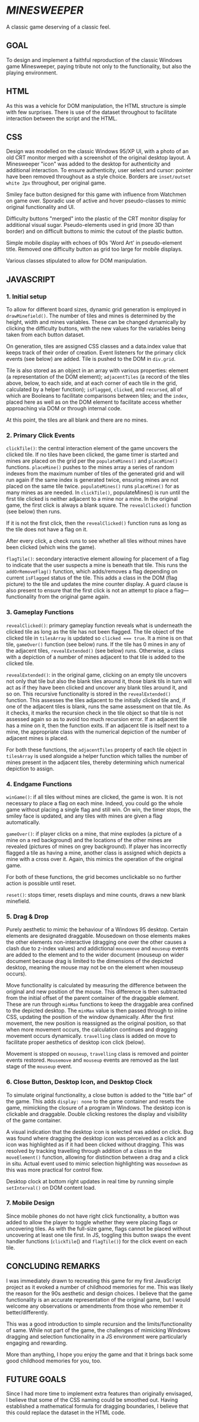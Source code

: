 # **_MINESWEEPER_**

A classic game deserving of a classic feel.

## GOAL

To design and implement a faithful reproduction of the classic Windows game Minesweeper, paying tribute not only to the functionality, but also the playing environment.

## HTML

As this was a vehicle for DOM manipulation, the HTML structure is simple with few surprises. There is use of the dataset throughout to facilitate interaction between the script and the HTML.

## CSS

Design was modelled on the classic Windows 95/XP UI, with a photo of an old CRT monitor merged with a screenshot of the original desktop layout. A Minesweeper "icon" was added to the desktop for authenticity and additional interaction. To ensure authenticity, user select and cursor: pointer have been removed throughout as a style choice. Borders are `inset/outset white 2px` throughout, per original game.

Smiley face button designed for this game with influence from Watchmen on game over. Sporadic use of active and hover pseudo-classes to mimic original functionality and UI.

Difficulty buttons "merged" into the plastic of the CRT monitor display for additional visual sugar. Pseudo-elements used in grid (more 3D than border) and on difficult buttons to mimic the cutout of the plastic button.

Simple mobile display with echoes of 90s 'Word Art' in pseudo-element title. Removed one difficulty button as grid too large for mobile displays.

Various classes stipulated to allow for DOM manipulation.

## JAVASCRIPT

### 1. Initial setup

To allow for different board sizes, dynamic grid generation is employed in `drawMinefield()`. The number of tiles and mines is determined by the height, width and mines variables. These can be changed dynamically by clicking the difficulty buttons, with the new values for the variables being taken from each button dataset.

On generation, tiles are assigned CSS classes and a data.index value that keeps track of their order of creation. Event listeners for the primary click events (see below) are added. Tile is pushed to the DOM in `div.grid`.

Tile is also stored as an object in an array with various properties: element (a representation of the DOM element); `adjacentTiles` (a record of the tiles above, below, to each side, and at each corner of each tile in the grid, calculated by a helper function); `isFlagged`, `clicked`, and `recursed`, all of which are Booleans to facilitate comparisons between tiles; and the `index`, placed here as well as on the DOM element to facilitate access whether approaching via DOM or through internal code.

At this point, the tiles are all blank and there are no mines.

### 2. Primary Click Events

`clickTile()`: the central interaction element of the game uncovers the clicked tile. If no tiles have been clicked, the game timer is started and mines are placed on the grid per the `populateMines()` and `placeMine()` functions. `placeMine()` pushes to the mines array a series of random indexes from the maximum number of tiles of the generated grid and will run again if the same index is generated twice, ensuring mines are not placed on the same tile twice. `populateMines()` runs `placeMine()` for as many mines as are needed. In `clickTile()`, populateMines() is run until the first tile clicked is neither adjacent to a mine nor a mine. In the original game, the first click is always a blank square. The `revealClicked()` function (see below) then runs.

If it is not the first click, then the `revealClicked()` function runs as long as the tile does not have a flag on it.

After every click, a check runs to see whether all tiles without mines have been clicked (which wins the game).

`flagTile()`: secondary interactive element allowing for placement of a flag to indicate that the user suspects a mine is beneath that tile. This runs the `addOrRemoveFlag()` function, which adds/removes a flag depending on current `isFlagged` status of the tile. This adds a class in the DOM (flag picture) to the tile and updates the mine counter display. A guard clause is also present to ensure that the first click is not an attempt to place a flag—functionality from the original game again.

### 3. Gameplay Functions

`revealClicked()`: primary gameplay function reveals what is underneath the clicked tile as long as the tile has not been flagged. The tile object of the clicked tile in `tilesArray` is updated so `clicked === true`. It a mine is on that tile, `gameOver()` function (see below) runs. If the tile has 0 mines in any of the adjacent tiles, `revealExtended()` (see below) runs. Otherwise, a class with a depiction of a number of mines adjacent to that tile is added to the clicked tile.

`revealExtended()`: in the original game, clicking on an empty tile uncovers not only that tile but also the blank tiles around it, those blank tils in turn will act as if they have been clicked and uncover any blank tiles around it, and so on. This recursive functionality is stored in the `revealExtended()` function. This assesses the tiles adjacent to the initially clicked tile and, if one of the adjacent tiles is blank, runs the same assessment on that tile. As it checks, it marks the recursion check in the tile object so that tile is not assessed again so as to avoid too much recursion error. If an adjacent tile has a mine on it, then the function exits. If an adjacent tile is itself next to a mine, the appropriate class with the numerical depiction of the number of adjacent mines is placed.

For both these functions, the `adjacentTiles` property of each tile object in `tilesArray` is used alongside a helper function which tallies the number of mines present in the adjacent tiles, thereby determining which numerical depiction to assign.

### 4. Endgame Functions

`winGame()`: if all tiles without mines are clicked, the game is won. It is not necessary to place a flag on each mine. Indeed, you could go the whole game without placing a single flag and still win. On win, the timer stops, the smiley face is updated, and any tiles with mines are given a flag automatically.

`gameOver()`: if player clicks on a mine, that mine explodes (a picture of a mine on a red background) and the locations of the other mines are revealed (pictures of mines on grey background). If player has incorrectly flagged a tile as having a mine, another class is assigned which depicts a mine with a cross over it. Again, this mimics the operation of the original game.

For both of these functions, the grid becomes unclickable so no further action is possible until reset.

`reset()`: stops timer, resets displays and mine counts, draws a new blank minefield.

### 5. Drag & Drop

Purely aesthetic to mimic the behaviour of a Windows 95 desktop. Certain elements are designated draggable. Mousedown on those elements makes the other elements non-interactive (dragging one over the other causes a clash due to z-index values) and addictional `mousemove` and `mouseup` events are added to the element and to the wider document (mouseup on wider document because drag is limited to the dimensions of the depicted desktop, meaning the mouse may not be on the element when mouseup occurs).

Move functionality is calculated by measuring the difference between the original and new position of the mouse. This difference is then subtracted from the initial offset of the parent container of the draggable element. These are run through `minMax` functions to keep the draggable area confined to the depicted desktop. The `minMax` value is then passed through to inline CSS, updating the position of the window dynamically. After the first movement, the new position is reassigned as the original position, so that when more movement occurs, the calculation continues and dragging movement occurs dynamically. `travelling` class is added on move to facilitate proper aesthetics of desktop icon click (below).

Movement is stopped on `mouseup`, `travelling` class is removed and pointer events restored. `Mousemove` and `mouseup` events are removed as the last stage of the `mouseup` event.

### 6. Close Button, Desktop Icon, and Desktop Clock

To simulate original functionality, a close button is added to the "title bar" of the game. This adds `display: none` to the game container and resets the game, mimicking the closure of a program in Windows. The desktop icon is clickable and draggable. Double clicking restores the display and visibility of the game container.

A visual indication that the desktop icon is selected was added on click. Bug was found where dragging the desktop icon was perceived as a click and icon was highlighted as if it had been clicked without dragging. This was resolved by tracking travelling through addition of a class in the `moveElement()` function, allowing for distinction between a drag and a click in situ. Actual event used to mimic selection highlighting was `mousedown` as this was more practical for control flow.

Desktop clock at bottom right updates in real time by running simple `setInterval()` on DOM content load.

### 7. Mobile Design

Since mobile phones do not have right click functionality, a button was added to allow the player to toggle whether they were placing flags or uncovering tiles. As with the full-size game, flags cannot be placed without uncovering at least one tile first. In JS, toggling this button swaps the event handler functions (`clickTile`() and `flagTile()`) for the click event on each tile.

## CONCLUDING REMARKS

I was immediately drawn to recreating this game for my first JavaScript project as it evoked a number of childhood memories for me. This was likely the reason for the 90s aesthetic and design choices. I believe that the game functionality is an accurate representation of the original game, but I would welcome any observations or amendments from those who remember it better/differently.

This was a good introduction to simple recursion and the limits/functionality of same. While not part of the game, the challenges of mimicking Windows dragging and selection functionality in a JS environment were particularly engaging and rewarding.

More than anything, I hope you enjoy the game and that it brings back some good childhood memories for you, too.

## FUTURE GOALS

Since I had more time to implement extra features than originally envisaged, I believe that some of the CSS naming could be smoothed out. Having established a mathematical formula for dragging boundaries, I believe that this could replace the dataset in the HTML code.
